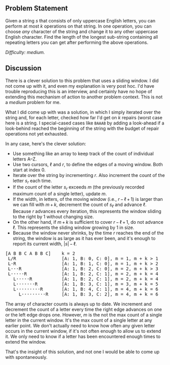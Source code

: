 Problem Statement
-----------------

Given a string *s* that consists of only uppercase English letters, you can
perform at most *k* operations on that string. In one operation, you can choose
*any* character of the string and change it to any other uppercase English
character. Find the length of the longest sub-string containing all repeating
letters you can get after performing the above operations.

*Difficulty: medium.*

Discussion
----------

There is a clever solution to this problem that uses a sliding window. I did not
come up with it, and even my explanation is very post hoc. I'd have trouble
reproducing this is an interview, and certainly have no hope of extending this
mechanism of action to another problem context. This is not a *medium* problem
for me.

What I did come up with was a solution, in which I simply iterated over the
string and, for each letter, checked how far I'd get on *k* repairs
(worst case here is a string. I special-cased cases like `BAAAB` by adding a
look-ahead if a look-behind reached the beginning of the string with the
budget of repair operations not yet exhausted.

In any case, here's the clever solution:
- Use something like an array to keep track of the count of individual letters
  A&ndash;Z.
- Use two cursors, &ell; and *r*, to define the edges of a moving window. Both
  start at index 0.
- Iterate over the string by incrementing *r*. Also increment the count of the
  letter *s<sub>r</sub>* each time.
- If the count of the letter *s<sub>r</sub>* exceeds *m* (the previously
  recorded maximum count of a single letter), update *m*.
- If the width, in letters, of the moving window (i.e.,
  *r*&thinsp;&minus;&thinsp;&ell;&thinsp;+&thinsp;1) is larger than
  we can fill with *m*&thinsp;+&thinsp;*k*, decrement the count of
  *s<sub>&ell;</sub>* and advance &ell;. Because *r* advances every iteration,
  this represents the window sliding to the right by 1 without changing size.
- On the other hand, if *m*&thinsp;+&thinsp;*k* is sufficient to cover
  *r*&thinsp;&minus;&thinsp;&ell;&thinsp;+&thinsp;1, do not advance &ell;. This
  represents the sliding window growing by 1 in size.
- Because the window never shrinks, by the time *r* reaches the end of the
  string, the window is as large as it has ever been, and it's enough to report
  its current width, |*s*|&thinsp;&minus;&thinsp;&ell;.
<pre><tt>[A B B C A B B C]    k = 2
 L/R                 [A: 1, B: 0, C: 0], m = 1, m + k > 1
 L&middot;R                 [A: 1, B: 1, C: 0], m = 1, m + k > 2
 L&middot;&middot;&middot;R               [A: 1, B: 2, C: 0], m = 2, m + k > 3
 L&middot;&middot;&middot;&middot;&middot;R             [A: 1, B: 2, C: 1], m = 2, m + k = 4
   L&middot;&middot;&middot;&middot;&middot;R           [A: 1, B: 2, C: 1], m = 2, m + k = 4
   L&middot;&middot;&middot;&middot;&middot;&middot;&middot;R         [A: 1, B: 3, C: 1], m = 3, m + k = 5
   L&middot;&middot;&middot;&middot;&middot;&middot;&middot;&middot;&middot;R       [A: 1, B: 4, C: 1], m = 4, m + k = 6
     L&middot;&middot;&middot;&middot;&middot;&middot;&middot;&middot;&middot;R     [A: 1, B: 3, C: 2], m = 4, m + k = 6
</tt></pre>

The array of character counts is always up to date. We increment and decrement
the count of a letter every time the right edge advances on one or the left edge
drops one. However, *m* is the not the max count of a single letter in the
current window. It's the max count of a single letter at any earlier point. We
don't actually need to know how often any given letter occurs in the current
window, if it's not often enough to allow us to extend it. We only need to know
if a letter has been encountered enough times to extend the window.

That's the insight of this solution, and not one I would be able to come up with
spontaneously.
